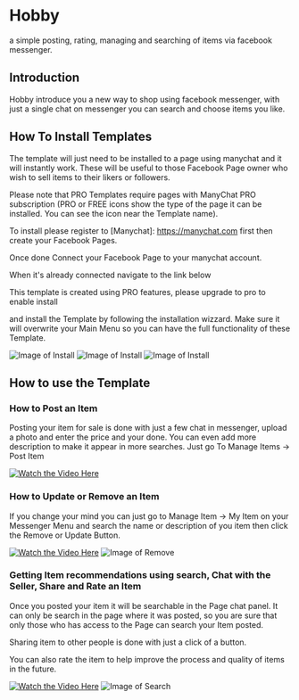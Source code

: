 # Hobby

a simple posting, rating, managing and searching of items via facebook messenger.

## Introduction
Hobby introduce you a new way to shop using facebook messenger, 
with just a single chat on messenger you can search and choose items you like.

## How To Install Templates

The template will just need to be installed to a page using manychat and it will instantly work.  These will be useful to those Facebook Page owner who wish to sell items to their likers or followers.

Please note that PRO Templates require pages with ManyChat PRO subscription (PRO or FREE icons show the type of the page it can be installed. You can see the icon near the Template name).

To install please register to [Manychat]: https://manychat.com first then create your Facebook Pages. 

Once done Connect your Facebook Page to your manychat account.

When it's already connected navigate to the link below

[Install Hobby Template]: https://manychat.com/template/c69232a6086963a78f4aae3753aef158d7d5c7e3


This template is created using PRO features, please upgrade to pro to enable install

and install the Template by following the installation wizzard.
Make sure it will overwrite your Main Menu so you can have the full functionality of these Template.

![Image of Install](https://codechito.github.io/hobby/assets/install1.png)
![Image of Install](https://codechito.github.io/hobby/assets/install2.png)
![Image of Install](https://codechito.github.io/hobby/assets/install3.png)

## How to use the Template
### How to Post an Item

Posting your item for sale is done with just a few chat in messenger, upload a photo and enter the price and your done.
You can even add more description to make it appear in more searches.
Just go To Manage Items -> Post Item

[![Watch the Video Here](https://img.youtube.com/vi/tI4U8B5gv68/0.jpg)](https://youtu.be/tI4U8B5gv68)

### How to Update or Remove an Item

If you change your mind you can just go to Manage Item -> My Item on your Messenger Menu and search the name or description of you item then click the Remove or Update Button.

[![Watch the Video Here](https://img.youtube.com/vi/vqSIIPSnxtM/0.jpg)](https://youtu.be/vqSIIPSnxtM)
![Image of Remove](https://codechito.github.io/hobby/assets/remove.png)

### Getting Item recommendations using search, Chat with the Seller, Share and Rate an Item

Once you posted your item it will be searchable in the Page chat panel. It can only be search in the page where it was posted, so you are sure that only those who has access to the Page can search your Item posted.

Sharing item to other people is done with just a click of a button.

You can also rate the item to help improve the process and quality of items in the future.

[![Watch the Video Here](https://img.youtube.com/vi/6caZjqwtELo/0.jpg)](https://youtu.be/6caZjqwtELo)
![Image of Search](https://codechito.github.io/hobby/assets/search.png)


